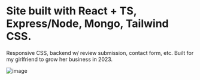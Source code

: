 # Site built with React + TS, Express/Node, Mongo, Tailwind CSS.

Responsive CSS, backend w/ review submission, contact form, etc. Built for my girlfriend to grow her business in 2023.

![image](https://github.com/msi1995/tgn-site/assets/63132397/5012f83d-1969-434a-ac81-a09f2e9797ab)
